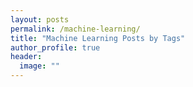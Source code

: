 ```yaml
---
layout: posts
permalink: /machine-learning/
title: "Machine Learning Posts by Tags"
author_profile: true
header:
  image: ""
---
```


